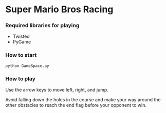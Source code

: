 # Super Mario Bros Racing

### Required libraries for playing

- Twisted 
- PyGame

### How to start
    python GameSpace.py


### How to play
Use the arrow keys to move left, right, and jump.

Avoid falling down the holes in the course and make your way around the other obstacles to reach the end flag before your opponent to win.